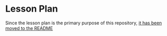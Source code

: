 # Lesson Plan

Since the lesson plan is the primary purpose of this repository, [it has been moved to the README](README.md#lesson-plan)
